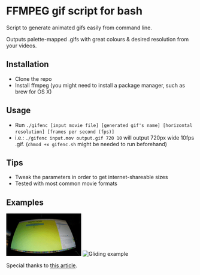 # FFMPEG gif script for bash

Script to generate animated gifs easily from command line.

Outputs palette-mapped .gifs with great colours & desired resolution from your videos.

## Installation

* Clone the repo
* Install ffmpeg (you might need to install a package manager, such as brew for OS X)

## Usage
* Run `./gifenc [input movie file] [generated gif's name] [horizontal resolution] [frames per second (fps)]`
* i.e.: `./gifenc input.mov output.gif 720 10` will output 720px wide 10fps .gif. (`chmod +x gifenc.sh` might be needed to run beforehand)

## Tips
* Tweak the parameters in order to get internet-shareable sizes
* Tested with most common movie formats

## Examples

![Coding example](coding.gif)
![Gliding example](gliding.gif)

Special thanks to [this article](http://blog.pkh.me/p/21-high-quality-gif-with-ffmpeg.html).
